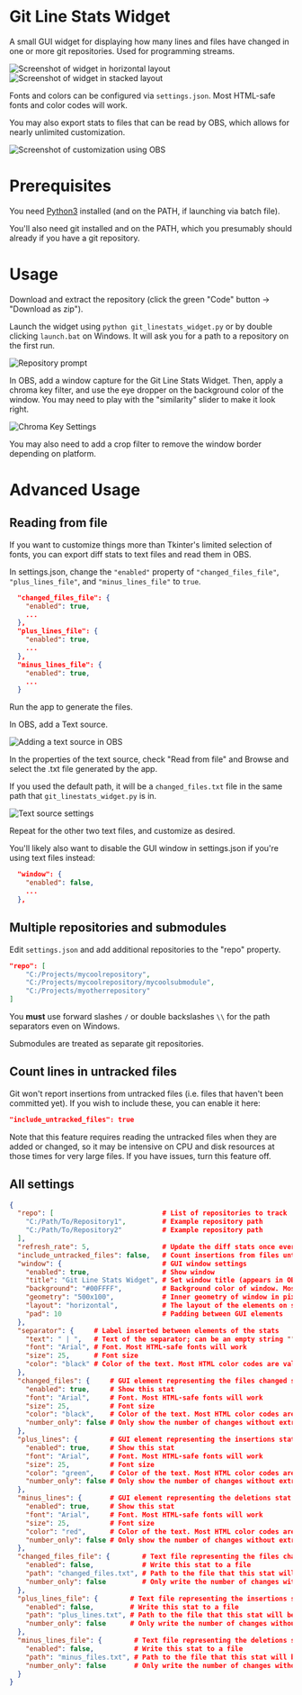 # Git Line Stats Widget

A small GUI widget for displaying how many lines and files have changed in one or more git repositories. Used for programming streams.

![Screenshot of widget in horizontal layout](https://i.imgur.com/W8tUybp.png)
![Screenshot of widget in stacked layout](https://i.imgur.com/bavyUnQ.png)

Fonts and colors can be configured via `settings.json`. Most HTML-safe fonts and color codes will work.

You may also export stats to files that can be read by OBS, which allows for nearly unlimited customization.

![Screenshot of customization using OBS](https://i.imgur.com/RZyRMws.png)

# Prerequisites

You need [Python3](https://www.python.org/downloads/) installed (and on the PATH, if launching via batch file).

You'll also need git installed and on the PATH, which you presumably should already if you have a git repository.

# Usage

Download and extract the repository (click the green "Code" button -> "Download as zip").

Launch the widget using `python git_linestats_widget.py` or by double clicking `launch.bat` on Windows. It will ask you for a path to a repository on the first run.

![Repository prompt](https://i.imgur.com/hlNmFhn.png)

In OBS, add a window capture for the Git Line Stats Widget. Then, apply a chroma key filter, and use the eye dropper on the background color of the window. You may need to play with the "similarity" slider to make it look right.

![Chroma Key Settings](https://i.imgur.com/mCgZWf7.png)

You may also need to add a crop filter to remove the window border depending on platform.

# Advanced Usage

## Reading from file
If you want to customize things more than Tkinter's limited selection of fonts, you can export diff stats to text files and read them in OBS.

In settings.json, change the `"enabled"` property of `"changed_files_file"`, `"plus_lines_file"`, and `"minus_lines_file"` to `true`.
```json
  "changed_files_file": {
    "enabled": true,
    ...
  },
  "plus_lines_file": {
    "enabled": true,
    ...
  },
  "minus_lines_file": {
    "enabled": true,
    ...
  }
```
Run the app to generate the files.

In OBS, add a Text source.

![Adding a text source in OBS](https://i.imgur.com/GcMgIr6.png)

In the properties of the text source, check "Read from file" and Browse and select the .txt file generated by the app.

If you used the default path, it will be a `changed_files.txt` file in the same path that `git_linestats_widget.py` is in.

![Text source settings](https://i.imgur.com/Btv0M73.png)

Repeat for the other two text files, and customize as desired.

You'll likely also want to disable the GUI window in settings.json if you're using text files instead:
```json
  "window": {
    "enabled": false,
    ...
  },
```


## Multiple repositories and submodules
Edit `settings.json` and add additional repositories to the "repo" property.
```json
"repo": [
    "C:/Projects/mycoolrepository",
    "C:/Projects/mycoolrepository/mycoolsubmodule",
    "C:/Projects/myotherrepository"
]
```
You **must** use forward slashes `/` or double backslashes `\\` for the path separators even on Windows.

Submodules are treated as separate git repositories.

## Count lines in untracked files
Git won't report insertions from untracked files (i.e. files that haven't been committed yet). If you wish to include these, you can enable it here:

```json
"include_untracked_files": true
```

Note that this feature requires reading the untracked files when they are added or changed, so it may be intensive on CPU and disk resources at those times for very large files. If you have issues, turn this feature off.

## All settings
```json
{
  "repo": [                           # List of repositories to track
    "C:/Path/To/Repository1",         # Example repository path
    "C:/Path/To/Repository2"          # Example repository path
  ],
  "refresh_rate": 5,                  # Update the diff stats once every "refresh_rate" seconds
  "include_untracked_files": false,   # Count insertions from files untracked by git (i.e. new files that haven't been committed yet)
  "window": {                         # GUI window settings
    "enabled": true,                  # Show window
    "title": "Git Line Stats Widget", # Set window title (appears in OBS)
    "background": "#00FFFF",          # Background color of window. Most HTML color codes are valid
    "geometry": "500x100",            # Inner geometry of window in pixels. Make this large enough to contain the text
    "layout": "horizontal",           # The layout of the elements on screen. Valid options: "horizontal", "vertical", "stacked"
    "pad": 10                         # Padding between GUI elements
  },
  "separator": {     # Label inserted between elements of the stats
    "text": " | ",   # Text of the separator; can be an empty string "" or a space " " or any other text
    "font": "Arial", # Font. Most HTML-safe fonts will work
    "size": 25,      # Font size
    "color": "black" # Color of the text. Most HTML color codes are valid
  },
  "changed_files": {     # GUI element representing the files changed stat
    "enabled": true,     # Show this stat
    "font": "Arial",     # Font. Most HTML-safe fonts will work
    "size": 25,          # Font size
    "color": "black",    # Color of the text. Most HTML color codes are valid
    "number_only": false # Only show the number of changes without extra text
  },
  "plus_lines": {        # GUI element representing the insertions stat
    "enabled": true,     # Show this stat
    "font": "Arial",     # Font. Most HTML-safe fonts will work
    "size": 25,          # Font size
    "color": "green",    # Color of the text. Most HTML color codes are valid
    "number_only": false # Only show the number of changes without extra text
  },
  "minus_lines": {       # GUI element representing the deletions stat
    "enabled": true,     # Show this stat
    "font": "Arial",     # Font. Most HTML-safe fonts will work
    "size": 25,          # Font size
    "color": "red",      # Color of the text. Most HTML color codes are valid
    "number_only": false # Only show the number of changes without extra text
  },
  "changed_files_file": {        # Text file representing the files changed stat
    "enabled": false,            # Write this stat to a file
    "path": "changed_files.txt", # Path to the file that this stat will be written to
    "number_only": false         # Only write the number of changes without extra text
  },
  "plus_lines_file": {        # Text file representing the insertions stat
    "enabled": false,         # Write this stat to a file
    "path": "plus_lines.txt", # Path to the file that this stat will be written to
    "number_only": false      # Only write the number of changes without extra text
  },
  "minus_lines_file": {        # Text file representing the deletions stat
    "enabled": false,          # Write this stat to a file
    "path": "minus_files.txt", # Path to the file that this stat will be written to
    "number_only": false       # Only write the number of changes without extra text
  }
}
```
